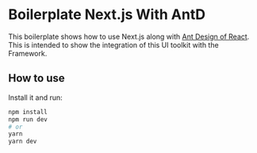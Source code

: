 # Boilerplate Next.js With AntD

This boilerplate shows how to use Next.js along with [Ant Design of React](http://ant.design). This is intended to show the integration of this UI toolkit with the Framework.

## How to use

Install it and run:

```bash
npm install
npm run dev
# or
yarn
yarn dev
```

